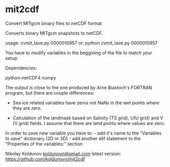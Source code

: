 mit2cdf
=======

Convert MITgcm binary files to netCDF format

 Converts binary MITgcm snapshots to netCDF.

 usage:
 cvmit_tave.py 0000010957
 or:
 python cvmit_tave.py 0000010957
 
 You have to modify variables in the beggining of the file to match your setup.

 Dependencies:

 python-netCDF4
 numpy

 The output is close to the one produced by Arne Biastoch's
 FORTRAN program, but there are couple differences:

 - Sea ice related variables have zeros not NaNs in the wet points
   where they are zero.

 - Calculation of the landmask based on Salinity (TS grid), U(U grid) and V (V grid) fields.
   I assume that there are land points where values are zero.

 In order to save new variable you have to:
    - add it's name to the "Variables to save" dictionary (2D or 3D)
    - add another elif statement to the "Properties of the variables:" section

 Nikolay Koldunov koldunovn@gmail.com
 latest version: https://github.com/koldunovn/mit2cdf
